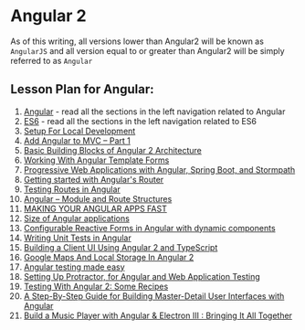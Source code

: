 # Angular 2

As of this writing, all versions lower than Angular2 will be known as `AngularJS` and all version equal to or greater than Angular2 will be simply referred to as `Angular`

## Lesson Plan for Angular:

1. [Angular](http://learnangular2.com/why-angular2) - read all the sections in the left navigation related to Angular
1. [ES6](http://learnangular2.com/es6/) - read all the sections in the left navigation related to ES6
1. [Setup For Local Development](https://angular.io/docs/ts/latest/cli-quickstart.html)
1. [Add Angular to MVC – Part 1](http://blogs.pdsa.com/post/2017/03/01/add-angular-to-mvc-part-1.aspx)
1. [Basic Building Blocks of Angular 2 Architecture](https://dzone.com/articles/components-of-angular2-architecture)
1. [Working With Angular Template Forms](https://dzone.com/articles/working-with-angular-template-forms)
1. [Progressive Web Applications with Angular, Spring Boot, and Stormpath](https://stormpath.com/blog/progressive-web-applications-angular-spring-boot-stormpath)
1. [Getting started with Angular's Router](https://toddmotto.com/angular-component-router)
1. [Testing Routes in Angular](https://semaphoreci.com/community/tutorials/testing-routes-in-angular-2)
1. [Angular – Module and Route Structures](http://jsdiaries.com/2017/01/16/angular-2-module-and-routes-structure)
1. [MAKING YOUR ANGULAR APPS FAST](https://blog.thoughtram.io/angular/2017/02/02/making-your-angular-app-fast.html)
1. [Size of Angular applications](http://www.syntaxsuccess.com/viewarticle/size-of-angular-applications)
1. [Configurable Reactive Forms in Angular with dynamic components](https://toddmotto.com/angular-dynamic-components-forms)
1. [Writing Unit Tests in Angular](http://www.discoversdk.com/blog/writing-unit-tests-in-angular-2)
1. [Building a Client UI Using Angular 2 and TypeScript](https://dzone.com/articles/the-modern-application-stack-part-4-building-a-cli-1)
1. [Google Maps And Local Storage In Angular 2](http://www.c-sharpcorner.com/article/google-map-and-local-storage-in-angular-2/)
1. [Angular testing made easy](https://medium.com/claritydesignsystem/angular-testing-made-easy-4e11f6044129#.xze6qqy6b)
1. [Setting Up Protractor, for Angular and Web Application Testing](https://dzone.com/articles/rapid-fire-protractor-quiz)
1. [Testing With Angular 2: Some Recipes](https://dzone.com/articles/talk-testing-with-angular-some-recipes)
1. [A Step-By-Step Guide for Building Master-Detail User Interfaces with Angular](http://developer.telerik.com/content-types/tutorials/step-step-guide-building-master-detail-user-interfaces-angular/)
1. [Build a Music Player with Angular & Electron III : Bringing It All Together](https://scotch.io/tutorials/build-a-music-player-with-angular-electron-iii-bringing-it-all-together)
